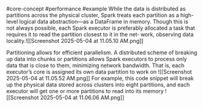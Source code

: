 #core-concept
#performance 
#example
While the data is distributed as partitions across the physical cluster, Spark treats each partition as a high-level logical data abstraction—as a DataFrame in memory. Though this is not always possible, each Spark executor is preferably allocated a task that requires it to read the partition closest to it in the net‐ work, observing data locality.![[Screenshot 2025-05-04 at 11.05.10 AM.png]]


Partitioning allows for efficient parallelism. A distributed scheme of breaking up data into chunks or partitions allows Spark executors to process only data that is close to them, minimizing network bandwidth. That is, each executor’s core is assigned its own data partition to work on
![[Screenshot 2025-05-04 at 11.05.52 AM.png]]
For example, this code snippet will break up the physical data stored across clusters into eight partitions, and each executor will get one or more partitions to read into its memory
![[Screenshot 2025-05-04 at 11.06.06 AM.png]]